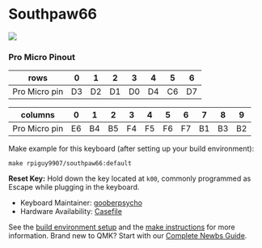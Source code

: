 # Southpaw66

![](https://raw.githubusercontent.com/rpiguy9907/Keyboards/master/Southpaw66/IMG_0970.jpeg)

### Pro Micro Pinout
| rows            | 0   | 1   | 2   | 3   | 4   | 5   | 6   |
| --------------- | --- | --- | --- | --- | --- | --- | --- |
| Pro Micro pin   | D3  | D2  | D1  | D0  | D4  | C6  | D7  |

| columns         | 0   | 1   | 2   | 3   | 4   | 5   | 6   | 7   | 8   | 9   |
| --------------- | --- | --- | --- | --- | --- | --- | --- | --- | --- | --- |
| Pro Micro pin   | E6  | B4  | B5  | F4  | F5  | F6  | F7  | B1  | B3  | B2  |


Make example for this keyboard (after setting up your build environment):

    make rpiguy9907/southpaw66:default

**Reset Key:** Hold down the key located at `k00`, commonly programmed as Escape while plugging in the keyboard.

* Keyboard Maintainer: [gooberpsycho](https://github.com/gooberpsycho)
* Hardware Availability: [Casefile](https://github.com/rpiguy9907/Keyboards/tree/master/Southpaw66)

See the [build environment setup](https://docs.qmk.fm/#/getting_started_build_tools) and the [make instructions](https://docs.qmk.fm/#/getting_started_make_guide) for more information. Brand new to QMK? Start with our [Complete Newbs Guide](https://docs.qmk.fm/#/newbs).
